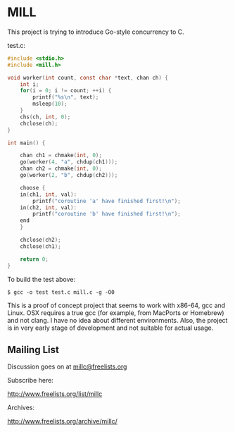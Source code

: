MILL
====

This project is trying to introduce Go-style concurrency to C.

test.c:
```c
#include <stdio.h>
#include <mill.h>

void worker(int count, const char *text, chan ch) {
    int i;
    for(i = 0; i != count; ++i) {
        printf("%s\n", text);
        msleep(10);
    }
    chs(ch, int, 0);
    chclose(ch);
}

int main() {

    chan ch1 = chmake(int, 0);
    go(worker(4, "a", chdup(ch1)));
    chan ch2 = chmake(int, 0);
    go(worker(2, "b", chdup(ch2)));

    choose {
    in(ch1, int, val):
        printf("coroutine 'a' have finished first!\n");
    in(ch2, int, val):
        printf("coroutine 'b' have finished first!\n");
    end
    }

    chclose(ch2);
    chclose(ch1);

    return 0;
}
```

To build the test above:
```
$ gcc -o test test.c mill.c -g -O0
```

This is a proof of concept project that seems to work with x86-64, gcc
and Linux. OSX requires a true gcc (for example, from MacPorts or Homebrew)
and not clang. I have no idea about different environments. Also, the project
is in very early stage of development and not suitable for actual usage.

Mailing List
------------

Discussion goes on at millc@freelists.org

Subscribe here:

http://www.freelists.org/list/millc

Archives:

http://www.freelists.org/archive/millc/
